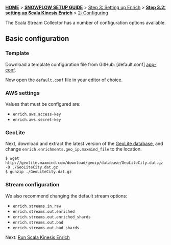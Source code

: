 <a name="top" />

[**HOME**](Home) > [**SNOWPLOW SETUP GUIDE**](Setting-up-Snowplow) > [Step 3: Setting up Enrich](Setting-up-enrich) > [**Step 3.2: setting up Scala Kinesis Enrich**](Setting-up-Scala-Kinesis-Enrich) > [2: Configuring](Configuring-Scala-Kinesis-Enrich)

The Scala Stream Collector has a number of configuration options available.

## Basic configuration

### Template

Download a template configuration file from GitHub: [default.conf] [app-conf].

Now open the `default.conf` file in your editor of choice.

### AWS settings

Values that must be configured are:

+ `enrich.aws.access-key`
+ `enrich.aws.secret-key`

### GeoLite
Next, download and extract the latest version of the
[GeoLite database][geolite],
and change `enrich.enrichments.geo_ip.maxmind_file` to the location.

```
$ wget http://geolite.maxmind.com/download/geoip/database/GeoLiteCity.dat.gz -O ./GeoLiteCity.dat.gz
$ gunzip ./GeoLiteCity.dat.gz
```

### Stream configuration

We also recommend changing the default stream options:

+ `enrich.streams.in.raw`
+ `enrich.streams.out.enriched`
+ `enrich.streams.out.enriched_shards`
+ `enrich.streams.out.bad`
+ `enrich.streams.out.bad_shards`

Next: [Run Scala Kinesis Enrich](Running-scala-kinesis-enrich)

[app-conf]: https://github.com/snowplow/snowplow/blob/master/3-enrich/scala-kinesis-enrich/src/main/resources/default.conf
[geolite]: http://dev.maxmind.com/geoip/legacy/geolite/

